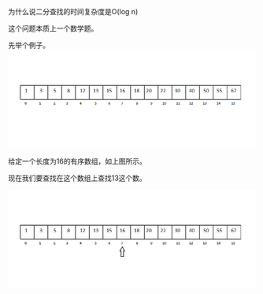 为什么说二分查找的时间复杂度是O(log n)

这个问题本质上一个数学题。

先举个例子。
![](https://raw.githubusercontent.com/JasonGaoH/Images/master/binary_search.png)

给定一个长度为16的有序数组，如上图所示。

现在我们要查找在这个数组上查找13这个数。

![](https://raw.githubusercontent.com/JasonGaoH/Images/master/binary_search_1.jpeg)